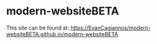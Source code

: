 # modern-websiteBETA
This site can be found at: [https://EvanCagiannos/modern-websiteBETA.github.io/modern-websiteBETA](https://EvanCagiannos.github.io/modern-websiteBETA)

